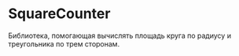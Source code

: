 # SquareCounter
Библиотека, помогающая вычислять площадь круга по радиусу и треугольника по трем сторонам.